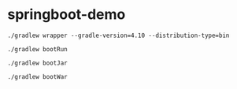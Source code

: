 # springboot-demo

```shell
./gradlew wrapper --gradle-version=4.10 --distribution-type=bin

./gradlew bootRun

./gradlew bootJar

./gradlew bootWar
```
